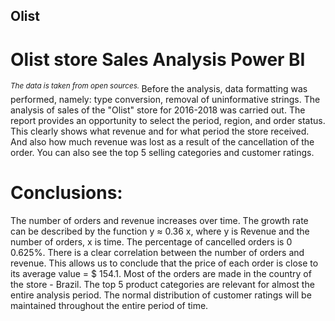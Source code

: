 ## Olist
# Olist store Sales Analysis Power BI

<sup> *The data is taken from open sources.* </sup>
Before the analysis, data formatting was performed, namely: type conversion, removal of uninformative strings. 
The analysis of sales of the "Olist" store for 2016-2018 was carried out.
The report provides an opportunity to select the period, region, and order status. This clearly shows what revenue and for what period the store received. And also how much revenue was lost as a result of the cancellation of the order. You can also see the top 5 selling categories and customer ratings.
# Conclusions:
The number of orders and revenue increases over time. The growth rate can be described by the function y ≈ 0.36 x, where y is Revenue and the number of orders, x is time.
The percentage of cancelled orders is 0 0.625%.
There is a clear correlation between the number of orders and revenue. This allows us to conclude that the price of each order is close to its average value = $ 154.1.
Most of the orders are made in the country of the store - Brazil.
The top 5 product categories are relevant for almost the entire analysis period.
The normal distribution of customer ratings will be maintained throughout the entire period of time.
